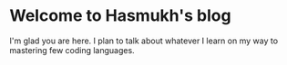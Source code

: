 # Welcome to Hasmukh's blog

I'm glad you are here. I plan to talk about whatever I learn on my way to mastering few coding languages.
